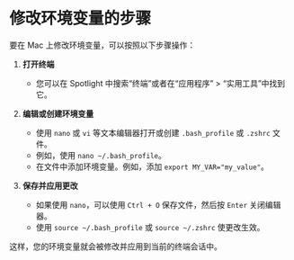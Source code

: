 # 修改环境变量的步骤

要在 Mac 上修改环境变量，可以按照以下步骤操作：

1. **打开终端**
    - 您可以在 Spotlight 中搜索“终端”或者在“应用程序” > “实用工具”中找到它。

2. **编辑或创建环境变量**
    - 使用 `nano` 或 `vi` 等文本编辑器打开或创建 `.bash_profile` 或 `.zshrc` 文件。
    - 例如，使用 `nano ~/.bash_profile`。
    - 在文件中添加环境变量。例如，添加 `export MY_VAR="my_value"`。

3. **保存并应用更改**
    - 如果使用 `nano`，可以使用 `Ctrl + O` 保存文件，然后按 `Enter` 关闭编辑器。
    - 使用 `source ~/.bash_profile` 或 `source ~/.zshrc` 使更改生效。

这样，您的环境变量就会被修改并应用到当前的终端会话中。
